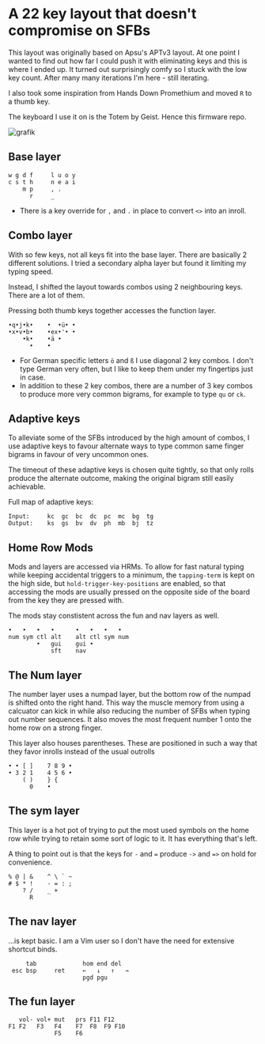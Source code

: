 # A 22 key layout that doesn't compromise on SFBs 
This layout was originally based on Apsu's APTv3 layout. At one point I wanted to find out how far I could push it with eliminating keys and this is where I ended up. It turned out surprisingly comfy so I stuck with the low key count. After many many iterations I'm here - still iterating.

I also took some inspiration from Hands Down Promethium and moved `R` to a thumb key.

The keyboard I use it on is the Totem by Geist. Hence this firmware repo.

![grafik](https://github.com/user-attachments/assets/81a5aa6d-513b-49e9-b02b-96f011a3189e)

## Base layer
```
w g d f     l u o y
c s t h     n e a i
    m p     , .  
      r     _ 
```

- There is a key override for `,` and `.` in place to convert `<>` into an inroll.

## Combo layer
With so few keys, not all keys fit into the base layer. There are basically 2 different solutions. I tried a secondary alpha layer but found it limiting my typing speed.

Instead, I shifted the layout towards combos using 2 neighbouring keys. There are a lot of them.

Pressing both thumb keys together accesses the function layer.

```
•q•j•k•    •  •ü• •
•x•v•b•    •ex•'• •
    •k•    •ä •
      •    • 
```
- For German specific letters `ö` and `ß` I use diagonal 2 key combos. I don't type German very often, but I like to keep them under my fingertips just in case. 
- In addition to these 2 key combos, there are a number of 3 key combos to produce more very common bigrams, for example to type `qu` or `ck`.

## Adaptive keys
To alleviate some of the SFBs introduced by the high amount of combos, I use adaptive keys to favour alternate ways to type common same finger bigrams in favour of very uncommon ones. 

The timeout of these adaptive keys is chosen quite tightly, so that only rolls produce the alternate outcome, making the original bigram still easily achievable.

Full map of adaptive keys:
```
Input:     kc  gc  bc  dc  pc  mc  bg  tg
Output:    ks  gs  bv  dv  ph  mb  bj  tz
```

## Home Row Mods
Mods and layers are accessed via HRMs. To allow for fast natural typing while keeping accidental triggers to a minimum, the `tapping-term` is kept on the high side, but `hold-trigger-key-positions` are enabled, so that accessing the mods are usually pressed on the opposite side of the board from the key they are pressed with.

The mods stay constistent across the fun and nav layers as well.

```
•   •   •   •      •   •   •   •
num sym ctl alt    alt ctl sym num
        •   gui    gui • 
            sft    nav 
```

## The Num layer
The number layer uses a numpad layer, but the bottom row of the numpad is shifted onto the right hand. This way the muscle memory from using a calcuator can kick in while also reducing the number of SFBs when typing out number sequences. It also moves the most frequent number 1 onto the home row on a strong finger.

This layer also houses parentheses. These are positioned in such a way that they favor inrolls instead of the usual outrolls
```
• • [ ]    7 8 9 •
• 3 2 1    4 5 6 •
    ( )    } {
      0    •  
```

## The sym layer
This layer is a hot pot of trying to put the most used symbols on the home row while trying to retain some sort of logic to it. It has everything that's left.

A thing to point out is that the keys for `-` and `=` produce `->` and `=>` on hold for convenience.

```
% @ | &    ^ \ ` ~
# $ * !    - = : ;
    ? /    _ +
      R 
```

## The nav layer
...is kept basic. I am a Vim user so I don't have the need for extensive shortcut binds.

```
     tab             hom end del
 esc bsp     ret     ←   ↓   ↑   →
                     pgd pgu
```

## The fun layer
```
   vol- vol+ mut   prs F11 F12
F1 F2   F3   F4    F7  F8  F9 F10
             F5    F6
```
